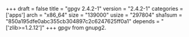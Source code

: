 +++
draft = false
title = "gpgv 2.4.2-1"
version = "2.4.2-1"
categories = ['apps']
arch = "x86_64"
size = "139000"
usize = "297804"
sha1sum = "850a195dfe0abc355cb304897c2c6247625ff0a1"
depends = "['zlib>=1.2.12']"
+++
gpgv from gnupg2.